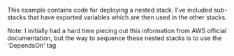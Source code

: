 This example contains code for deploying a nested stack. I've included sub-stacks that have exported variables which are then used in the other stacks. 

Note: I initially had a hard time piecing out this information from AWS official documentation, but the way to sequence these nested stacks is to use the 'DependsOn' tag
